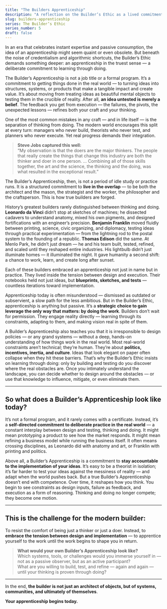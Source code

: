 ```yaml
---
title: "The Builders Apprenticeship"
description: "A reflection on the Builder’s Ethic as a lived commitment — not to theory, but to tested, real-world creation."
slug: builders-apprenticeship
series: The Builder’s Ethic
series_number: 5
draft: false
---
```


In an era that celebrates instant expertise and passive consumption, the idea of an apprenticeship might seem quaint or even obsolete. But beneath the noise of credentialism and algorithmic shortcuts, the Builder’s Ethic demands something deeper: an apprenticeship in the truest sense — a deliberate commitment to learning through doing. 

The Builder’s Apprenticeship is not a job title or a formal program. It’s a commitment to getting things done in the real world — to turning ideas into structures, systems, or products that make a tangible impact and create value. It’s about moving from treating ideas as beautiful mental objects to testing them in the crucible of reality. After all, **an idea untested is merely a belief**. The feedback you get from execution — the failures, the pivots, the unexpected lessons — refines both your craft and your thinking.

One of the most common mistakes in any craft — and in life itself — is the separation of thinking from doing. The modern world encourages this split at every turn: managers who never build, theorists who never test, and planners who never execute. Yet real progress demands their integration.

> **Steve Jobs captured this well:**  
> “My observation is that the doers are the major thinkers. The people that really create the things that change this industry are both the thinker and doer in one person. … Combining all of those skills together, the art and the science, the thinking and the doing, was what resulted in the exceptional result.”

The Builder’s Apprenticeship, then, is not a period of idle study or practice runs. It is a structured commitment to **live in the overlap** — to be both the architect and the mason, the strategist and the worker, the philosopher and the craftsperson. This is how true builders are forged.

History’s greatest builders rarely distinguished between thinking and doing. **Leonardo da Vinci** didn’t stop at sketches of machines; he dissected cadavers to understand anatomy, mixed his own pigments, and designed fortifications with an engineer’s precision. **Benjamin Franklin** moved fluidly between printing, science, civic organizing, and diplomacy, testing ideas through practical experimentation — from the lightning rod to the postal system to the founding of a republic. **Thomas Edison** did the same. At Menlo Park, he didn’t just dream — he and his team built, tested, refined, and scaled until they reshaped entire industries. His lightbulb didn’t just illuminate homes — it illuminated the night. It gave humanity a second shift: a chance to work, learn, and create long after sunset.

Each of these builders embraced an apprenticeship not just in name but in practice. They lived inside the tension between design and execution. Their notebooks held not just ideas, but **blueprints, sketches, and tests** — countless iterations toward implementation.

Apprenticeship today is often misunderstood — dismissed as outdated or subservient, a slow path for the less ambitious. But in the Builder’s Ethic, apprenticeship is anything but passive. It’s a **strategic choice to gain leverage the only way that matters: by doing the work**. Builders don’t wait for permission. They engage reality directly — learning through its constraints, adapting to them, and making vision real in spite of them.

A Builder’s Apprenticeship also teaches you that it is irresponsible to design policies — or any grand systems — without a deep, hands-on understanding of how things work in the real world. Most real-world constraints aren’t technical; they’re human. They’re about **politics, incentives, inertia, and culture**. Ideas that look elegant on paper often collapse when they hit these barriers. That’s why the Builder’s Ethic insists on learning through doing: only by building and testing do you discover where the real obstacles are. Once you intimately understand the landscape, you can decide whether to design around the obstacles — or use that knowledge to influence, mitigate, or even eliminate them.

---

## **So what does a Builder’s Apprenticeship look like today?**

It’s not a formal program, and it rarely comes with a certificate. Instead, it’s a **self-directed commitment to deliberate practice in the real world** — a constant interplay between design and testing, thinking and doing. It might mean prototyping a product to see how the market responds. It might mean refining a business model while running the business itself. It often means crossing disciplines, as Leonardo did with anatomy and art, or Franklin with printing and politics.

Above all, a Builder’s Apprenticeship is a commitment to **stay accountable to the implementation of your ideas**. It’s easy to be a theorist in isolation; it’s far harder to test your ideas against the messiness of reality — and adapt when the world pushes back. But a true Builder’s Apprenticeship doesn’t end with competence. Over time, it reshapes how you think. You begin to see constraints as design inputs, failure as feedback, and execution as a form of reasoning. Thinking and doing no longer compete; they become one motion.

---

## **This is the challenge for the modern builder:**

To resist the comfort of being just a thinker or just a doer. Instead, to **embrace the tension between design and implementation** — to apprentice yourself to the work until the work begins to shape you in return.

> **What would your own Builder’s Apprenticeship look like?**  
> Which systems, tools, or challenges would you immerse yourself in — not as a passive observer, but as an active participant?  
> What are you willing to build, test, and refine — again and again — until your thinking is proven through doing?

---

In the end, **the builder is not just an architect of objects, but of systems, communities, and ultimately of themselves**.

**Your apprenticeship begins today.**
